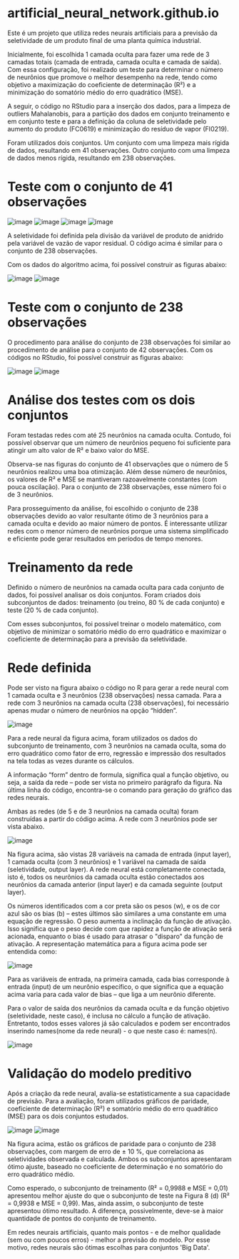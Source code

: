 # artificial_neural_network.github.io
Este é um projeto que utiliza redes neurais artificiais para a previsão da seletividade de um produto final de uma planta química industrial.

Inicialmente, foi escolhida 1 camada oculta para fazer uma rede de 3 camadas totais (camada de entrada, camada oculta e camada de saída). Com essa configuração, foi realizado um teste para determinar o número de neurônios que promove o melhor desempenho na rede, tendo como objetivo a maximização do coeficiente de determinação (R²) e a minimização do somatório médio do erro quadrático (MSE).

A seguir, o código no RStudio para a inserção dos dados, para a limpeza de outliers Mahalanobis, para a partição dos dados em conjunto treinamento e em conjunto teste e para a definição da coluna de seletividade pelo aumento do produto (FC0619) e minimização do resíduo de vapor (FI0219).

Foram utilizados dois conjuntos. Um conjunto com uma limpeza mais rígida de dados, resultando em 41 observações. Outro conjunto com uma limpeza de dados menos rígida, resultando em 238 observações. 

# Teste com o conjunto de 41 observações

![image](https://user-images.githubusercontent.com/81119854/124601585-63e19980-de3e-11eb-92a8-e6793897e6b2.png)
![image](https://user-images.githubusercontent.com/81119854/124601748-94293800-de3e-11eb-8941-7af55db31a3a.png)
![image](https://user-images.githubusercontent.com/81119854/124602025-d488b600-de3e-11eb-9528-4964c3ff34b2.png)
![image](https://user-images.githubusercontent.com/81119854/124602111-e79b8600-de3e-11eb-952a-e3a027dd1496.png)

A seletividade foi definida pela divisão da variável de produto de anidrido pela variável de vazão de vapor residual. O código acima é similar para o conjunto de 238 observações.

Com os dados do algoritmo acima, foi possível construir as figuras abaixo:

![image](https://user-images.githubusercontent.com/81119854/124603541-6644f300-de40-11eb-8473-3262206fb7db.png)
![image](https://user-images.githubusercontent.com/81119854/124603615-7eb50d80-de40-11eb-858a-3c2fb3101e7e.png)

# Teste com o conjunto de 238 observações

O procedimento para análise do conjunto de 238 observações foi similar ao procedimento de análise para o conjunto de 42 observações. Com os códigos no RStudio, foi possível construir as figuras abaixo:

![image](https://user-images.githubusercontent.com/81119854/124605192-0a7b6980-de42-11eb-9471-3257d610705a.png)
![image](https://user-images.githubusercontent.com/81119854/124605252-18c98580-de42-11eb-8ef5-99c39ff4be71.png)

# Análise dos testes com os dois conjuntos

Foram testadas redes com até 25 neurônios na camada oculta. Contudo, foi possível observar que um número de neurônios pequeno foi suficiente para atingir um alto valor de R² e baixo valor do MSE. 

Observa-se nas figuras do conjunto de 41 observações que o número de 5 neurônios realizou uma boa otimização. Além desse número de neurônios, os valores de R² e MSE se mantiveram razoavelmente constantes (com pouca oscilação). Para o conjunto de 238 observações, esse número foi o de 3 neurônios.

Para prosseguimento da análise, foi escolhido o conjunto de 238 observações devido ao valor resultante ótimo de 3 neurônios para a camada oculta e devido ao maior número de pontos. É interessante utilizar redes com o menor número de neurônios porque uma sistema simplificado e eficiente pode gerar resultados em períodos de tempo menores.

# Treinamento da rede

Definido o número de neurônios na camada oculta para cada conjunto de dados, foi possível analisar os dois conjuntos. Foram criados dois subconjuntos de dados: treinamento (ou treino, 80 % de cada conjunto) e teste (20 % de cada conjunto). 

Com esses subconjuntos, foi possível treinar o modelo matemático, com objetivo de minimizar o somatório médio do erro quadrático e maximizar o coeficiente de determinação para a previsão da seletividade. 

# Rede definida

Pode ser visto na figura abaixo o código no R para gerar a rede neural com 1 camada oculta e 3 neurônios (238 observações) nessa camada. Para a rede com 3 neurônios na camada oculta (238 observações), foi necessário apenas mudar o número de neurônios na opção “hidden”.

![image](https://user-images.githubusercontent.com/81119854/124636503-fe51d500-de5e-11eb-90ea-409bdb3e0a09.png)

Para a rede neural da figura acima, foram utilizados os dados do subconjunto de treinamento, com 3 neurônios na camada oculta, soma do erro quadrático como fator de erro, regressão e impressão dos resultados na tela todas as vezes durante os cálculos. 

A informação “form” dentro de formula, significa qual a função objetivo, ou seja, a saída da rede – pode ser vista no primeiro parágrafo da figura. Na última linha do código, encontra-se o comando para geração do gráfico das redes neurais. 

Ambas as redes (de 5 e de 3 neurônios na camada oculta) foram construídas a partir do código acima. A rede com 3 neurônios pode ser vista abaixo.

![image](https://user-images.githubusercontent.com/81119854/124629960-52a58680-de58-11eb-98af-af375671027f.png)

Na figura acima, são vistas 28 variáveis na camada de entrada (input layer), 1 camada oculta (com 3 neurônios) e 1 variável na camada de saída (seletividade, output layer). A rede neural está completamente conectada, isto é, todos os neurônios da camada oculta estão conectados aos neurônios da camada anterior (input layer) e da camada seguinte (output layer). 

Os números identificados com a cor preta são os pesos (w), e os de cor azul são os bias (b) – estes últimos são similares a uma constante em uma equação de regressão. O peso aumenta a inclinação da função de ativação. Isso significa que o peso decide com que rapidez a função de ativação será acionada, enquanto o bias é usado para atrasar o "disparo" da função de ativação. A representação matemática para a figura acima pode ser entendida como:

![image](https://user-images.githubusercontent.com/81119854/124634275-897d9b80-de5c-11eb-85fc-97caa68461b2.png)

Para as variáveis de entrada, na primeira camada, cada bias corresponde à entrada (input) de um neurônio específico, o que significa que a equação acima varia para cada valor de bias – que liga a um neurônio diferente. 

Para o valor de saída dos neurônios da camada oculta e da função objetivo (seletividade, neste caso), é inclusa no cálculo a função de ativação. Entretanto, todos esses valores já são calculados e podem ser encontrados inserindo names(nome da rede neural) - o que neste caso é: names(n).

![image](https://user-images.githubusercontent.com/81119854/124634818-24767580-de5d-11eb-882c-2c1363957b73.png)

# Validação do modelo preditivo

Após a criação da rede neural, avalia-se estatisticamente a sua capacidade de previsão. Para a avaliação, foram utilizados gráficos de paridade, coeficiente de determinação (R²) e somatório médio do erro quadrático (MSE) para os dois conjuntos estudados.

![image](https://user-images.githubusercontent.com/81119854/124635383-bbdbc880-de5d-11eb-894d-e198b2717fe1.png)
![image](https://user-images.githubusercontent.com/81119854/124635426-cd24d500-de5d-11eb-8100-19567a7ab02e.png)

Na figura acima, estão os gráficos de paridade para o conjunto de 238 observações, com margem de erro de ± 10 %, que correlaciona as seletividades observada e calculada. Ambos os subconjuntos apresentaram ótimo ajuste, baseado no coeficiente de determinação e no somatório do erro quadrático médio. 

Como esperado, o subconjunto de treinamento (R² = 0,9988 e MSE = 0,01) apresentou melhor ajuste do que o subconjunto de teste na Figura 8 (d) (R² = 0,9938 e MSE = 0,99). Mas, ainda assim, o subconjunto de teste apresentou ótimo resultado. A diferença, possivelmente, deve-se à maior quantidade de pontos do conjunto de treinamento.

Em redes neurais artificiais, quanto mais pontos - e de melhor qualidade (sem ou com poucos erros) - melhor a previsão do modelo. Por esse motivo, redes neurais são ótimas escolhas para conjuntos 'Big Data'.

